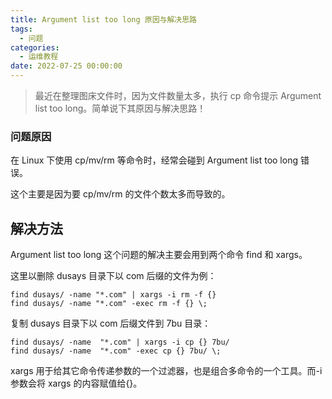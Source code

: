 ```yaml
---
title: Argument list too long 原因与解决思路
tags:
  - 问题
categories:
  - 运维教程
date: 2022-07-25 00:00:00
---
```


> 最近在整理图床文件时，因为文件数量太多，执行 cp 命令提示 Argument list too long。简单说下其原因与解决思路！

<!-- more -->

### 问题原因

在 Linux 下使用 cp/mv/rm 等命令时，经常会碰到 Argument list too long 错误。

这个主要是因为要 cp/mv/rm 的文件个数太多而导致的。

## 解决方法

Argument list too long 这个问题的解决主要会用到两个命令 find 和 xargs。

这里以删除 dusays 目录下以 com 后缀的文件为例：

```
find dusays/ -name "*.com" | xargs -i rm -f {}
find dusays/ -name "*.com" -exec rm -f {} \;
```

复制 dusays 目录下以 com 后缀文件到 7bu 目录：

```
find dusays/ -name  "*.com" | xargs -i cp {} 7bu/
find dusays/ -name  "*.com" -exec cp {} 7bu/ \;
```

xargs 用于给其它命令传递参数的一个过滤器，也是组合多命令的一个工具。而-i 参数会将 xargs 的内容赋值给{}。